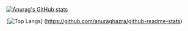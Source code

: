 [![Anurag's GitHub stats](https://github-readme-stats-rust-six-34.vercel.app/api?username=qguillaume&theme=chartreuse-dark&show_icons=true)](https://github.com/anuraghazra/github-readme-stats)

[![Top Langs](https://github-readme-stats-rust-six-34.vercel.app/api/top-langs/?username=qguillaume&theme=chartreuse-dark&langs_count=4)]
(https://github.com/anuraghazra/github-readme-stats)
